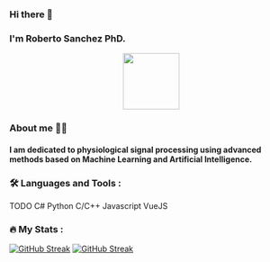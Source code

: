 ### Hi there 👋
### I'm Roberto Sanchez PhD.
<div id="header" align="center">
  <img src="https://media.giphy.com/media/M9gbBd9nbDrOTu1Mqx/giphy.gif" width="100"/>
</div>

### About me 🙇‍♂️
#### I am dedicated to physiological signal processing using advanced methods based on Machine Learning and Artificial Intelligence.

### 🛠️ Languages and Tools :
TODO
C#
Python
C/C++
Javascript
VueJS


### 🔥 My Stats :
[![GitHub Streak](http://github-readme-streak-stats.herokuapp.com?user=marchanero&theme=dark&background=000000)](https://git.io/streak-stats)
[![GitHub Streak](https://streak-stats.demolab.com?user=marchanero&theme=dark&border_radius=5&card_width=530)](https://git.io/streak-stats)


